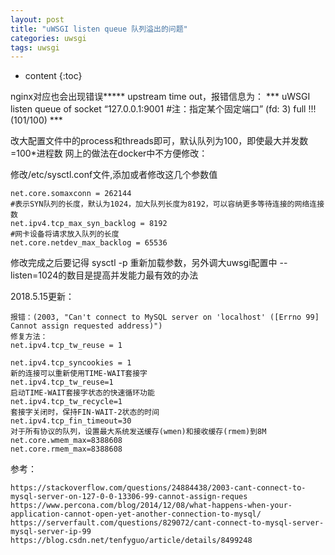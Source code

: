 ```yaml
---
layout: post
title: "uWSGI listen queue 队列溢出的问题"
categories: uwsgi
tags: uwsgi
---
```


* content
{:toc}

nginx对应也会出现错误***** upstream time out，报错信息为：
*** uWSGI listen queue of socket “127.0.0.1:9001 #注：指定某个固定端口” (fd: 3) full !!! (101/100) ***

改大配置文件中的process和threads即可，默认队列为100，即使最大并发数=100*进程数
网上的做法在docker中不方便修改：

修改/etc/sysctl.conf文件,添加或者修改这几个参数值

	net.core.somaxconn = 262144
	​#表示SYN队列的长度，默认为1024，加大队列长度为8192，可以容纳更多等待连接的网络连接数
	net.ipv4.tcp_max_syn_backlog = 8192
	#网卡设备将请求放入队列的长度
	net.core.netdev_max_backlog = 65536

修改完成之后要记得 sysctl -p 重新加载参数，另外调大uwsgi配置中 --listen=1024的数目是提高并发能力最有效的办法

2018.5.15更新：

	报错：(2003, "Can't connect to MySQL server on 'localhost' ([Errno 99] Cannot assign requested address)")
	修复方法：
	net.ipv4.tcp_tw_reuse = 1

	net.ipv4.tcp_syncookies = 1
	新的连接可以重新使用TIME-WAIT套接字
	net.ipv4.tcp_tw_reuse=1
	启动TIME-WAIT套接字状态的快速循环功能
	net.ipv4.tcp_tw_recycle=1
	套接字关闭时，保持FIN-WAIT-2状态的时间
	net.ipv4.tcp_fin_timeout=30
	对于所有协议的队列，设置最大系统发送缓存(wmen)和接收缓存(rmem)到8M
	net.core.wmem_max=8388608
	net.core.rmem_max=8388608
	
参考：

	https://stackoverflow.com/questions/24884438/2003-cant-connect-to-mysql-server-on-127-0-0-13306-99-cannot-assign-reques
	https://www.percona.com/blog/2014/12/08/what-happens-when-your-application-cannot-open-yet-another-connection-to-mysql/
	https://serverfault.com/questions/829072/cant-connect-to-mysql-server-mysql-server-ip-99
	https://blog.csdn.net/tenfyguo/article/details/8499248